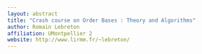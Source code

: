 ```yaml
---
layout: abstract
title: "Crash course on Order Bases : Theory and Algorithms"
author: Romain Lebreton
affiliation: UMontpellier 2
website: http://www.lirmm.fr/~lebreton/
---
```

